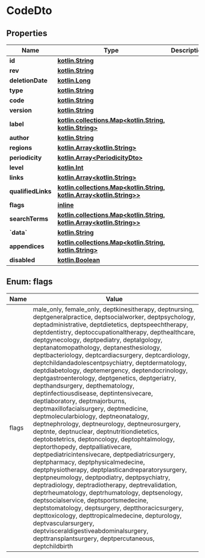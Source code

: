 # CodeDto

## Properties
Name | Type | Description | Notes
------------ | ------------- | ------------- | -------------
**id** | [**kotlin.String**](.md) |  | 
**rev** | [**kotlin.String**](.md) |  |  [optional]
**deletionDate** | [**kotlin.Long**](.md) |  |  [optional]
**type** | [**kotlin.String**](.md) |  |  [optional]
**code** | [**kotlin.String**](.md) |  |  [optional]
**version** | [**kotlin.String**](.md) |  |  [optional]
**label** | [**kotlin.collections.Map&lt;kotlin.String, kotlin.String&gt;**](.md) |  | 
**author** | [**kotlin.String**](.md) |  |  [optional]
**regions** | [**kotlin.Array&lt;kotlin.String&gt;**](.md) |  | 
**periodicity** | [**kotlin.Array&lt;PeriodicityDto&gt;**](PeriodicityDto.md) |  | 
**level** | [**kotlin.Int**](.md) |  |  [optional]
**links** | [**kotlin.Array&lt;kotlin.String&gt;**](.md) |  | 
**qualifiedLinks** | [**kotlin.collections.Map&lt;kotlin.String, kotlin.Array&lt;kotlin.String&gt;&gt;**](.md) |  | 
**flags** | [**inline**](#kotlin.Array&lt;FlagsEnum&gt;) |  | 
**searchTerms** | [**kotlin.collections.Map&lt;kotlin.String, kotlin.Array&lt;kotlin.String&gt;&gt;**](.md) |  | 
**&#x60;data&#x60;** | [**kotlin.String**](.md) |  |  [optional]
**appendices** | [**kotlin.collections.Map&lt;kotlin.String, kotlin.String&gt;**](.md) |  | 
**disabled** | [**kotlin.Boolean**](.md) |  | 

<a name="kotlin.Array<FlagsEnum>"></a>
## Enum: flags
Name | Value
---- | -----
flags | male_only, female_only, deptkinesitherapy, deptnursing, deptgeneralpractice, deptsocialworker, deptpsychology, deptadministrative, deptdietetics, deptspeechtherapy, deptdentistry, deptoccupationaltherapy, depthealthcare, deptgynecology, deptpediatry, deptalgology, deptanatomopathology, deptanesthesiology, deptbacteriology, deptcardiacsurgery, deptcardiology, deptchildandadolescentpsychiatry, deptdermatology, deptdiabetology, deptemergency, deptendocrinology, deptgastroenterology, deptgenetics, deptgeriatry, depthandsurgery, depthematology, deptinfectiousdisease, deptintensivecare, deptlaboratory, deptmajorburns, deptmaxillofacialsurgery, deptmedicine, deptmolecularbiology, deptneonatalogy, deptnephrology, deptneurology, deptneurosurgery, deptnte, deptnuclear, deptnutritiondietetics, deptobstetrics, deptoncology, deptophtalmology, deptorthopedy, deptpalliativecare, deptpediatricintensivecare, deptpediatricsurgery, deptpharmacy, deptphysicalmedecine, deptphysiotherapy, deptplasticandreparatorysurgery, deptpneumology, deptpodiatry, deptpsychiatry, deptradiology, deptradiotherapy, deptrevalidation, deptrheumatology, deptrhumatology, deptsenology, deptsocialservice, deptsportsmedecine, deptstomatology, deptsurgery, deptthoracicsurgery, depttoxicology, depttropicalmedecine, depturology, deptvascularsurgery, deptvisceraldigestiveabdominalsurgery, depttransplantsurgery, deptpercutaneous, deptchildbirth
